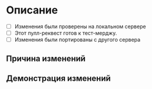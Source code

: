 # Описание

<!-- Поменяй этот комментарий на краткое описание изменений, которые ты внёс -->
<!-- Если изменения косметические и ты уверен в их работоспособности, можно не проверять на локальном сервере. -->
<!-- Создавать предложку или багрепорт тоже необязательно. Если же они были, вставь ссылку на них. -->
- [ ] Изменения были проверены на локальном сервере
- [ ] Этот пулл-реквест готов к тест-мерджу.
- [ ] Изменения были портированы с другого сервера <!-- Если да, напиши, с какого. Желательно с ссылкой на их репозиторий-->

## Причина изменений

<!-- Тут напиши причину, по которой твой пулл-реквест будет полезен для игры. -->

## Демонстрация изменений

<!-- Можешь вставить тут видео или скриншоты изменений, если они будут полезны для проверяющего пулл-реквест.
	 Вставлять их можно Ctr+C, Ctr+V. -->

<!-- Теперь можешь отправлять пулл-реквест на ревью. Не удаляй ветку, пока его полностью не замерджат. -->
